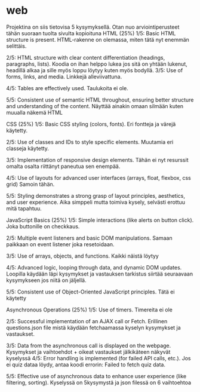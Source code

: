 # web

Projektina on siis tietovisa 5 kysymyksellä.
Otan nuo arviointiperusteet tähän suoraan tuolta sivulta kopioituna
HTML (25%)
1/5:
Basic HTML structure is present.
HTML-rakenne on olemassa, miten tätä nyt enemmän selittäis.

2/5:
HTML structure with clear content differentiation (headings, paragraphs, lists).
Koodia on ihan helppo lukea jos sitä on yhtään lukenut, headillä alkaa ja sille myös loppu löytyy kuten myös bodyllä.
3/5:
Use of forms, links, and media.
Linkkejä alleviivattuna.

4/5:
Tables are effectively used.
Taulukoita ei ole.

5/5:
Consistent use of semantic HTML throughout, ensuring better structure and understanding of the content.
Näyttää ainakin omaan silmään kuten muualla näkemä HTML

CSS (25%)
1/5:
Basic CSS styling (colors, fonts).
Eri fontteja ja värejä käytetty.

2/5:
Use of classes and IDs to style specific elements.
Muutamia eri classeja käytetty.

3/5:
Implementation of responsive design elements.
Tähän ei nyt resurssit omalta osalta riittänyt paneutua sen enempää.

4/5:
Use of layouts for advanced user interfaces (arrays, float, flexbox, css grid)
Samoin tähän.


5/5:
Styling demonstrates a strong grasp of layout principles, aesthetics, and user experience.
Aika simppeli mutta toimiva kysely, selvästi erottuu mitä tapahtuu.

JavaScript Basics (25%)
1/5:
Simple interactions (like alerts on button click).
Joka buttonille on checkkaus.

2/5:
Multiple event listeners and basic DOM manipulations.
Samaan paikkaan on event listener joka resetoidaan.

3/5:
Use of arrays, objects, and functions.
Kaikki näistä löytyy

4/5:
Advanced logic, looping through data, and dynamic DOM updates.
Loopilla käydään läpi kysymykset ja vastauksen tarkistus siirtää seuraavaan kysymykseen jos niitä on jäljellä. 

5/5:
Consistent use of Object-Oriented JavaScript principles.
Tätä ei käytetty

Asynchronous Operations (25%)
1/5:
Use of timers.
Timereita ei ole

2/5:
Successful implementation of an AJAX call or Fetch.
Erillinen questions.json file mistä käydään fetchaamassa kyselyn kysymykset ja vastaukset.

3/5:
Data from the asynchronous call is displayed on the webpage.
Kysymykset ja vaihtoehdot + oikeat vastaukset jälkikäteen näkyvät kyselyssä
4/5:
Error handling is implemented (for failed API calls, etc.).
Jos ei quiz dataa löydy, antaa koodi errorin: Failed to fetch quiz data.

5/5:
Effective use of asynchronous data to enhance user experience (like filtering, sorting).
Kyselyssä on 5kysymystä ja json filessä on 6 vaihtoehtoa
